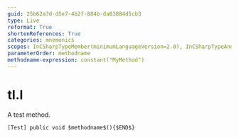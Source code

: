 ```yaml
---
guid: 25b62a7d-d5e7-4b2f-884b-da03884d5cb3
type: Live
reformat: True
shortenReferences: True
categories: mnemonics
scopes: InCSharpTypeMember(minimumLanguageVersion=2.0), InCSharpTypeAndNamespace(minimumLanguageVersion=2.0)
parameterOrder: methodname
methodname-expression: constant("MyMethod")
---
```


# tl.l

A test method.

```
[Test] public void $methodname$(){$END$}
```
